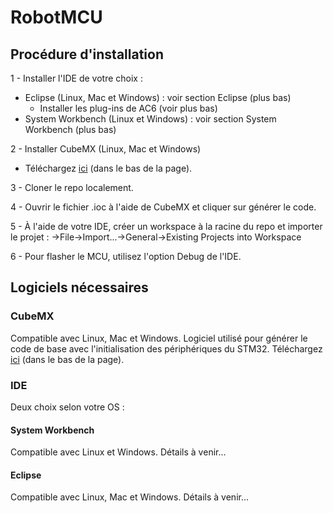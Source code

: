 # RobotMCU

## Procédure d'installation

1 - Installer l'IDE de votre choix :
  - Eclipse (Linux, Mac et Windows) : voir section Eclipse (plus bas)
    - Installer les plug-ins de AC6 (voir plus bas)
  - System Workbench (Linux et Windows) : voir section System Workbench (plus bas)
  
2 - Installer CubeMX (Linux, Mac et Windows)
  - Téléchargez [ici](http://www.st.com/content/st_com/en/products/development-tools/software-development-tools/stm32-software-development-tools/stm32-configurators-and-code-generators/stm32cubemx.html?sc=stm32cubemx) (dans le bas de la page).

3 - Cloner le repo localement.

4 - Ouvrir le fichier .ioc à l'aide de CubeMX et cliquer sur générer le code.

5 - À l'aide de votre IDE, créer un workspace à la racine du repo et importer le projet :
  ->File->Import...->General->Existing Projects into Workspace
  
6 - Pour flasher le MCU, utilisez l'option Debug de l'IDE.

## Logiciels nécessaires
### CubeMX
Compatible avec Linux, Mac et Windows. Logiciel utilisé pour générer le code de base avec l'initialisation des périphériques du STM32. Téléchargez [ici](http://www.st.com/content/st_com/en/products/development-tools/software-development-tools/stm32-software-development-tools/stm32-configurators-and-code-generators/stm32cubemx.html?sc=stm32cubemx) (dans le bas de la page).

### IDE
Deux choix selon votre OS :

#### System Workbench
Compatible avec Linux et Windows.
Détails à venir...

#### Eclipse
Compatible avec Linux, Mac et Windows.
Détails à venir...
